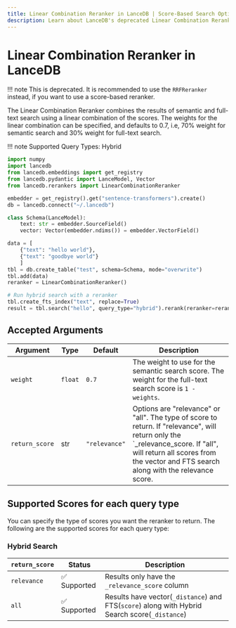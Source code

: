 ```yaml
---
title: Linear Combination Reranker in LanceDB | Score-Based Search Optimization
description: Learn about LanceDB's deprecated Linear Combination Reranker for combining semantic and full-text search scores. Note: RRFReranker is recommended for score-based reranking.
---
```


# Linear Combination Reranker in LanceDB

!!! note
    This is deprecated. It is recommended to use the `RRFReranker` instead, if you want to use a score-based reranker.

The Linear Combination Reranker combines the results of semantic and full-text search using a linear combination of the scores. The weights for the linear combination can be specified, and defaults to 0.7, i.e, 70% weight for semantic search and 30% weight for full-text search.

!!! note
    Supported Query Types: Hybrid


```python
import numpy
import lancedb
from lancedb.embeddings import get_registry
from lancedb.pydantic import LanceModel, Vector
from lancedb.rerankers import LinearCombinationReranker

embedder = get_registry().get("sentence-transformers").create()
db = lancedb.connect("~/.lancedb")

class Schema(LanceModel):
    text: str = embedder.SourceField()
    vector: Vector(embedder.ndims()) = embedder.VectorField()

data = [
    {"text": "hello world"},
    {"text": "goodbye world"}
    ]
tbl = db.create_table("test", schema=Schema, mode="overwrite")
tbl.add(data)
reranker = LinearCombinationReranker()

# Run hybrid search with a reranker
tbl.create_fts_index("text", replace=True)
result = tbl.search("hello", query_type="hybrid").rerank(reranker=reranker).to_list()

```

Accepted Arguments
----------------
| Argument | Type | Default | Description |
| --- | --- | --- | --- |
| `weight` | `float` | `0.7` | The weight to use for the semantic search score. The weight for the full-text search score is `1 - weights`. |
| `return_score` | str | `"relevance"` | Options are "relevance" or "all". The type of score to return. If "relevance", will return only the `_relevance_score. If "all", will return all scores from the vector and FTS search along with the relevance score. |


## Supported Scores for each query type
You can specify the type of scores you want the reranker to return. The following are the supported scores for each query type:

### Hybrid Search
|`return_score`| Status | Description |
| --- | --- | --- |
| `relevance` | ✅ Supported | Results only have the `_relevance_score` column |
| `all` | ✅ Supported | Results have vector(`_distance`) and FTS(`score`) along with Hybrid Search score(`_distance`) |
